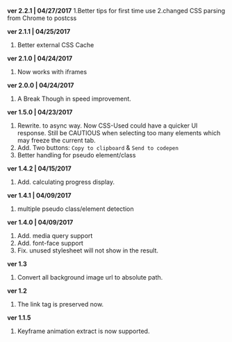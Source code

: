 **ver 2.2.1 | 04/27/2017**
1.Better tips for first time use
2.changed CSS parsing from Chrome to postcss

**ver 2.1.1 | 04/25/2017**
1. Better external CSS Cache

**ver 2.1.0 | 04/24/2017**
1. Now works with iframes

**ver 2.0.0 | 04/24/2017**
1. A Break Though in speed improvement.

**ver 1.5.0 | 04/23/2017**
1. Rewrite. to async way. Now CSS-Used could have a quicker UI response. Still be CAUTIOUS when selecting too many elements which may freeze the current tab.
2. Add. Two buttons: `Copy to clipboard` & `Send to codepen`
3. Better handling for pseudo element/class

**ver 1.4.2 | 04/15/2017** 
1. Add. calculating progress display.

**ver 1.4.1 | 04/09/2017** 
1. multiple pseudo class/element detection

**ver 1.4.0 | 04/09/2017** 

1. Add. media query support
2. Add. font-face support
3. Fix. unused stylesheet will not show in the result.

**ver 1.3**

1. Convert all background image url to absolute path.

**ver 1.2**

1. The link tag is preserved now.

**ver 1.1.5**

1. Keyframe animation extract is now supported.